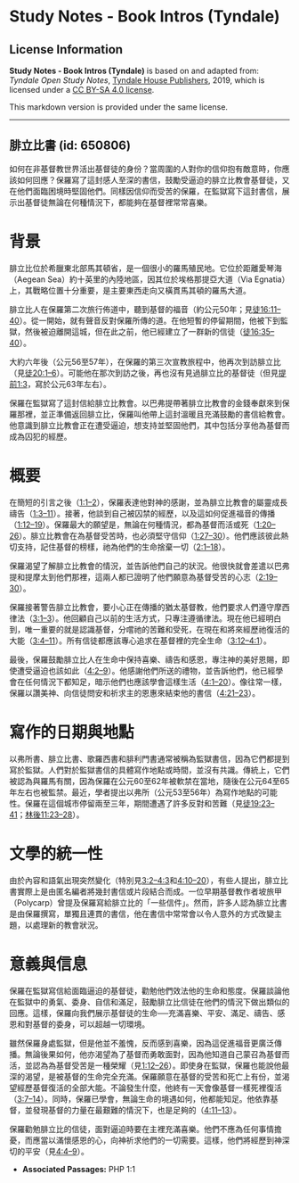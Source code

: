 # Study Notes - Book Intros (Tyndale)

## License Information

**Study Notes - Book Intros (Tyndale)** is based on and adapted from: _Tyndale Open Study Notes_, [Tyndale House Publishers](https://tyndaleopenresources.com/), 2019, which is licensed under a [CC BY-SA 4.0 license](https://creativecommons.org/licenses/by-sa/4.0/legalcode.en).

This markdown version is provided under the same license.



--------------------------------

## 腓立比書 (id: 650806)

如何在非基督教世界活出基督徒的身份？當周圍的人對你的信仰抱有敵意時，你應該如何回應？保羅寫了這封感人至深的書信，鼓勵受逼迫的腓立比教會基督徒，又在他們面臨困境時堅固他們。同樣因信仰而受苦的保羅，在監獄寫下這封書信，展示出基督徒無論在何種情況下，都能夠在基督裡常常喜樂。

背景
==

腓立比位於希臘東北部馬其頓省，是一個很小的羅馬殖民地。它位於距離愛琴海（Aegean Sea）約十英里的內陸地區，因其位於埃格那提亞大道（Via Egnatia）上，其戰略位置十分重要，是主要東西走向又橫貫馬其頓的羅馬大道。

腓立比人在保羅第二次旅行佈道中，聽到基督的福音（約公元50年；見[徒16:11–40](https://ref.ly/Acts16:11-Acts16:40)）。從一開始，就有聲音反對保羅所傳的道。在他短暫的停留期間，他被下到監獄，然後被迫離開這城，但在此之前，他已經建立了一群新的信徒（[徒16:35–40](https://ref.ly/Acts16:35-Acts16:40)）。

大約六年後（公元56至57年），在保羅的第三次宣教旅程中，他再次到訪腓立比（見[徒20:1–6](https://ref.ly/Acts20:1-Acts20:6)）。可能他在那次到訪之後，再也沒有見過腓立比的基督徒（但見[提前1:3](https://ref.ly/1Tim1:3)，寫於公元63年左右）。

保羅在監獄寫了這封信給腓立比教會。以巴弗提帶著腓立比教會的金錢奉獻來到保羅那裡，並正準備返回腓立比，保羅叫他帶上這封溫暖且充滿鼓勵的書信給教會。他意識到腓立比教會正在遭受逼迫，想支持並堅固他們，其中包括分享他為基督而成為囚犯的經歷。

概要
==

在簡短的引言之後（[1:1–2](https://ref.ly/Phil1:1-Phil1:2)），保羅表達他對神的感謝，並為腓立比教會的屬靈成長禱告（[1:3–11](https://ref.ly/Phil1:3-Phil1:11)）。接著，他談到自己被囚禁的經歷，以及這如何促進福音的傳播（[1:12–19](https://ref.ly/Phil1:12-Phil1:19)）。保羅最大的願望是，無論在何種情況，都為基督而活或死（[1:20–26](https://ref.ly/Phil1:20-Phil1:26)）。腓立比教會在為基督受苦時，也必須堅守信仰（[1:27–30](https://ref.ly/Phil1:27-Phil1:30)）。他們應該彼此熱切支持，記住基督的榜樣，祂為他們的生命捨棄一切（[2:1–18](https://ref.ly/Phil2:1-Phil2:18)）。

保羅渴望了解腓立比教會的情況，並告訴他們自己的狀況。他很快就會差遣以巴弗提和提摩太到他們那裡，這兩人都已證明了他們願意為基督受苦的心志（[2:19–30](https://ref.ly/Phil2:19-Phil2:30)）。

保羅接著警告腓立比教會，要小心正在傳播的猶太基督教，他們要求人們遵守摩西律法（[3:1–3](https://ref.ly/Phil3:1-Phil3:3)）。他回顧自己以前的生活方式，只專注遵循律法。現在他已經明白到，唯一重要的就是認識基督，分嚐祂的苦難和受死，在現在和將來經歷祂復活的大能（[3:4–11](https://ref.ly/Phil3:4-Phil3:11)）。所有信徒都應該專心追求在基督裡的完全生命（[3:12–4:1](https://ref.ly/Phil3:12-Phil4:1)）。

最後，保羅鼓勵腓立比人在生命中保持喜樂、禱告和感恩，專注神的美好恩賜，即使遭受逼迫也該如此（[4:2–9](https://ref.ly/Phil4:2-Phil4:9)）。他感謝他們所送的禮物，並告訴他們，他已經學會在任何情況下都知足，暗示他們也應該學會這樣生活（[4:1–20](https://ref.ly/Phil4:1-Phil4:20)）。像往常一樣，保羅以讚美神、向信徒問安和祈求主的恩惠來結束他的書信（[4:21–23](https://ref.ly/Phil4:21-Phil4:23)）。

寫作的日期與地點
========

以弗所書、腓立比書、歌羅西書和腓利門書通常被稱為監獄書信，因為它們都提到寫於監獄。人們對於監獄書信的具體寫作地點或時間，並沒有共識。傳統上，它們被認為與羅馬有關，因為保羅在公元60至62年被軟禁在當地，隨後在公元64至65年左右也被監禁。最近，學者提出以弗所（公元53至56年）為寫作地點的可能性。保羅在這個城市停留兩至三年，期間遭遇了許多反對和苦難（見[徒19:23–41](https://ref.ly/Acts19:23-Acts19:41)；[林後11:23–28](https://ref.ly/2Cor11:23-2Cor11:28)）。

文學的統一性
======

由於內容和語氣出現突然變化（特別見[3:2–4:3](https://ref.ly/Phil3:2-Phil4:3)和[4:10–20](https://ref.ly/Phil4:10-Phil4:20)），有些人提出，腓立比書實際上是由匿名編者將幾封書信或片段結合而成。一位早期基督教作者坡旅甲（Polycarp）曾提及保羅寫給腓立比的「一些信件」。然而，許多人認為腓立比書是由保羅撰寫，單獨且連貫的書信，他在書信中常常會以令人意外的方式改變主題，以處理新的教會狀況。

意義與信息
=====

保羅在監獄寫信給面臨逼迫的基督徒，勸勉他們效法他的生命和態度。保羅談論他在監獄中的勇氣、委身、自信和滿足，鼓勵腓立比信徒在他們的情況下做出類似的回應。這樣，保羅向我們展示基督徒的生命──充滿喜樂、平安、滿足、禱告、感恩和對基督的委身，可以超越一切環境。

雖然保羅身處監獄，但是他並不羞愧，反而感到喜樂，因為這促進福音更廣泛傳播。無論後果如何，他亦渴望為了基督而勇敢面對，因為他知道自己蒙召為基督而活，並認為為基督受苦是一種榮耀（見[1:12–26](https://ref.ly/Phil1:12-Phil1:26)）。即使身在監獄，保羅也能說他最深的渴望，是被基督的生命完全充滿。保羅願意在基督的受苦和死亡上有份，並渴望經歷基督復活的全部大能。不論發生什麼，他終有一天會像基督一樣死裡復活（[3:7–14](https://ref.ly/Phil3:7-Phil3:14)）。同時，保羅已學會，無論生命的境遇如何，他都能知足。他依靠基督，並發現基督的力量在最艱難的情況下，也是足夠的（[4:11–13](https://ref.ly/Phil4:11-Phil4:13)）。

保羅勸勉腓立比的信徒，面對逼迫時要在主裡充滿喜樂。他們不應為任何事情擔憂，而應當以滿懷感恩的心，向神祈求他們的一切需要。這樣，他們將經歷到神深切的平安（見[4:4–9](https://ref.ly/Phil4:4-Phil4:9)）。

* **Associated Passages:** PHP 1:1

